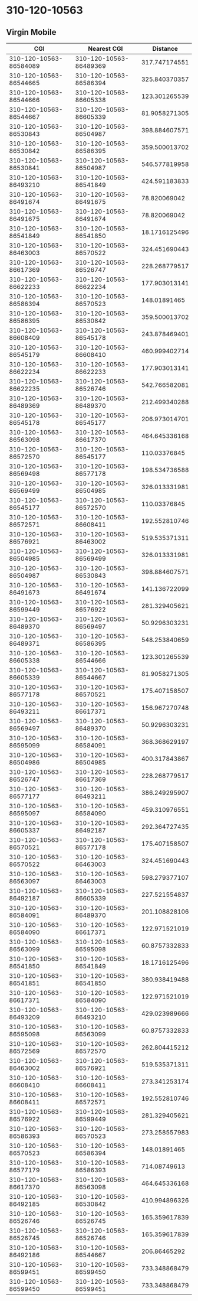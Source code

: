 # 310-120-10563
## Virgin Mobile


| CGI | Nearest CGI | Distance |
|-----|-------------|----------|
| 310-120-10563-86584089 | 310-120-10563-86489369 | 317.747174551 |
| 310-120-10563-86544665 | 310-120-10563-86586394 | 325.840370357 |
| 310-120-10563-86544666 | 310-120-10563-86605338 | 123.301265539 |
| 310-120-10563-86544667 | 310-120-10563-86605339 | 81.9058271305 |
| 310-120-10563-86530843 | 310-120-10563-86504987 | 398.884607571 |
| 310-120-10563-86530842 | 310-120-10563-86586395 | 359.500013702 |
| 310-120-10563-86530841 | 310-120-10563-86504987 | 546.577819958 |
| 310-120-10563-86493210 | 310-120-10563-86541849 | 424.591183833 |
| 310-120-10563-86491674 | 310-120-10563-86491675 | 78.820069042 |
| 310-120-10563-86491675 | 310-120-10563-86491674 | 78.820069042 |
| 310-120-10563-86541849 | 310-120-10563-86541850 | 18.1716125496 |
| 310-120-10563-86463003 | 310-120-10563-86570522 | 324.451690443 |
| 310-120-10563-86617369 | 310-120-10563-86526747 | 228.268779517 |
| 310-120-10563-86622233 | 310-120-10563-86622234 | 177.903013141 |
| 310-120-10563-86586394 | 310-120-10563-86570523 | 148.01891465 |
| 310-120-10563-86586395 | 310-120-10563-86530842 | 359.500013702 |
| 310-120-10563-86608409 | 310-120-10563-86545178 | 243.878469401 |
| 310-120-10563-86545179 | 310-120-10563-86608410 | 460.999402714 |
| 310-120-10563-86622234 | 310-120-10563-86622233 | 177.903013141 |
| 310-120-10563-86622235 | 310-120-10563-86526746 | 542.766582081 |
| 310-120-10563-86489369 | 310-120-10563-86489370 | 212.499340288 |
| 310-120-10563-86545178 | 310-120-10563-86545177 | 206.973014701 |
| 310-120-10563-86563098 | 310-120-10563-86617370 | 464.645336168 |
| 310-120-10563-86572570 | 310-120-10563-86545177 | 110.03376845 |
| 310-120-10563-86569498 | 310-120-10563-86577178 | 198.534736588 |
| 310-120-10563-86569499 | 310-120-10563-86504985 | 326.013331981 |
| 310-120-10563-86545177 | 310-120-10563-86572570 | 110.03376845 |
| 310-120-10563-86572571 | 310-120-10563-86608411 | 192.552810746 |
| 310-120-10563-86576921 | 310-120-10563-86463002 | 519.535371311 |
| 310-120-10563-86504985 | 310-120-10563-86569499 | 326.013331981 |
| 310-120-10563-86504987 | 310-120-10563-86530843 | 398.884607571 |
| 310-120-10563-86491673 | 310-120-10563-86491674 | 141.136722099 |
| 310-120-10563-86599449 | 310-120-10563-86576922 | 281.329405621 |
| 310-120-10563-86489370 | 310-120-10563-86569497 | 50.9296303231 |
| 310-120-10563-86489371 | 310-120-10563-86586395 | 548.253840659 |
| 310-120-10563-86605338 | 310-120-10563-86544666 | 123.301265539 |
| 310-120-10563-86605339 | 310-120-10563-86544667 | 81.9058271305 |
| 310-120-10563-86577178 | 310-120-10563-86570521 | 175.407158507 |
| 310-120-10563-86493211 | 310-120-10563-86617371 | 156.967270748 |
| 310-120-10563-86569497 | 310-120-10563-86489370 | 50.9296303231 |
| 310-120-10563-86595099 | 310-120-10563-86584091 | 368.368629197 |
| 310-120-10563-86504986 | 310-120-10563-86504985 | 400.317843867 |
| 310-120-10563-86526747 | 310-120-10563-86617369 | 228.268779517 |
| 310-120-10563-86577177 | 310-120-10563-86493211 | 386.249295907 |
| 310-120-10563-86595097 | 310-120-10563-86584090 | 459.310976551 |
| 310-120-10563-86605337 | 310-120-10563-86492187 | 292.364727435 |
| 310-120-10563-86570521 | 310-120-10563-86577178 | 175.407158507 |
| 310-120-10563-86570522 | 310-120-10563-86463003 | 324.451690443 |
| 310-120-10563-86563097 | 310-120-10563-86463003 | 598.279377107 |
| 310-120-10563-86492187 | 310-120-10563-86605339 | 227.521554837 |
| 310-120-10563-86584091 | 310-120-10563-86489370 | 201.108828106 |
| 310-120-10563-86584090 | 310-120-10563-86617371 | 122.971521019 |
| 310-120-10563-86563099 | 310-120-10563-86595098 | 60.8757332833 |
| 310-120-10563-86541850 | 310-120-10563-86541849 | 18.1716125496 |
| 310-120-10563-86541851 | 310-120-10563-86541850 | 380.938419488 |
| 310-120-10563-86617371 | 310-120-10563-86584090 | 122.971521019 |
| 310-120-10563-86493209 | 310-120-10563-86493210 | 429.023989666 |
| 310-120-10563-86595098 | 310-120-10563-86563099 | 60.8757332833 |
| 310-120-10563-86572569 | 310-120-10563-86572570 | 262.804415212 |
| 310-120-10563-86463002 | 310-120-10563-86576921 | 519.535371311 |
| 310-120-10563-86608410 | 310-120-10563-86608411 | 273.341253174 |
| 310-120-10563-86608411 | 310-120-10563-86572571 | 192.552810746 |
| 310-120-10563-86576922 | 310-120-10563-86599449 | 281.329405621 |
| 310-120-10563-86586393 | 310-120-10563-86570523 | 273.258557983 |
| 310-120-10563-86570523 | 310-120-10563-86586394 | 148.01891465 |
| 310-120-10563-86577179 | 310-120-10563-86586393 | 714.08749613 |
| 310-120-10563-86617370 | 310-120-10563-86563098 | 464.645336168 |
| 310-120-10563-86492185 | 310-120-10563-86530842 | 410.994896326 |
| 310-120-10563-86526746 | 310-120-10563-86526745 | 165.359617839 |
| 310-120-10563-86526745 | 310-120-10563-86526746 | 165.359617839 |
| 310-120-10563-86492186 | 310-120-10563-86544667 | 206.86465292 |
| 310-120-10563-86599451 | 310-120-10563-86599450 | 733.348868479 |
| 310-120-10563-86599450 | 310-120-10563-86599451 | 733.348868479 |
